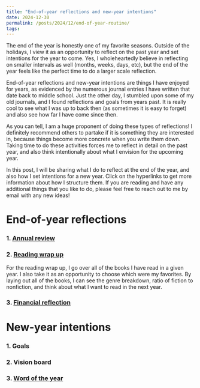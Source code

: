 ```yaml
---
title: "End-of-year reflections and new-year intentions"
date: 2024-12-30
permalink: /posts/2024/12/end-of-year-routine/
tags:
---
```

The end of the year is honestly one of my favorite seasons. Outside of the holidays, I view it as an opportunity to reflect on the past year and set intentions for the year to come. Yes, I wholeheartedly believe in reflecting on smaller intervals as well (months, weeks, days, etc), but the end of the year feels like the perfect time to do a larger scale reflection. 

End-of-year reflections and new-year intentions are things I have enjoyed for years, as evidenced by the numerous journal entries I have written that date back to middle school. Just the other day, I stumbled upon some of my old journals, and I found reflections and goals from years past. It is really cool to see what I was up to back then (as sometimes it is easy to forget) and also see how far I have come since then. 

As you can tell, I am a huge proponent of doing these types of reflections! I definitely recommend others to partake if it is something they are interested in, because things become more concrete when you write them down. Taking time to do these activities forces me to reflect in detail on the past year, and also think intentionally about what I envision for the upcoming year.

In this post, I will be sharing what I do to reflect at the end of the year, and also how I set intentions for a new year. Click on the hyperlinks to get more information about how I structure them. If you are reading and have any additional things that you like to do, please feel free to reach out to me by email with any new ideas! 

# End-of-year reflections
### 1. [Annual review](https://sarah-hourihan.github.io/posts/2025/01/annual-review-format/)

### 2. [Reading wrap up](https://sarah-hourihan.github.io/posts/2024/12/reading-wrap-up-2024/)
For the reading wrap up, I go over all of the books I have read in a given year. I also take it as an opportunity to choose which were my favorites. By laying out all of the books, I can see the genre breakdown, ratio of fiction to nonfiction, and think about what I want to read in the next year. 

### 3. [Financial reflection](https://sarah-hourihan.github.io/posts/2025/01/annual-financial-reflection/)

# New-year intentions 
### 1. Goals

### 2. Vision board

### 3. [Word of the year](https://sarah-hourihan.github.io/posts/2025/01/word-of-the-year/)
